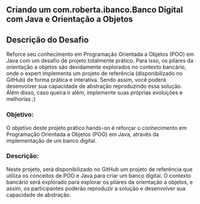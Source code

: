 ## Criando um com.roberta.ibanco.Banco Digital com Java e Orientação a Objetos

## Descrição do Desafio
Reforce seu conhecimento em Programação Orientada a Objetos (POO) em Java com um desafio de projeto totalmente prático. Para isso, os pilares da orientação a objetos são devidamente explorados no contexto bancário, onde o expert implementa um projeto de referência (disponibilizado no GitHub) de forma prática e interativa. Sendo assim, você poderá desenvolver sua capacidade de abstração reproduzindo essa solução. Além disso, caso queira ir além, implemente suas próprias evoluções e melhorias ;)

### Objetivo: 
O objetivo deste projeto prático hands-on é reforçar o conhecimento em Programação Orientada a Objetos (POO) em Java, através da implementação de um banco digital.

### Descrição: 
Neste projeto, será disponibilizado no GitHub um projeto de referência que utiliza os conceitos de POO e Java para criar um banco digital. O contexto bancário será explorado para explorar os pilares da orientação a objetos, e assim, os participantes poderão reproduzir a solução e desenvolver sua capacidade de abstração.
